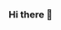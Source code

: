 ### Hi there 👋

<!--
**helenamin/helenamin** is a ✨ _special_ ✨ repository because its `README.md` (this file) appears on your GitHub profile.

I'm a data engineer with a background of Software engineering. Currently living in Perth Australia

Here are some ideas to get you started:

- 🔭 I’m currently working on ...
- 🌱 I’m currently learning ...
- 👯 I’m looking to collaborate on ...
- 🤔 I’m looking for help with ...
- 💬 Ask me about ...
- 📫 How to reach me: ...
- 😄 Pronouns: ...
- ⚡ Fun fact: ...
-->

